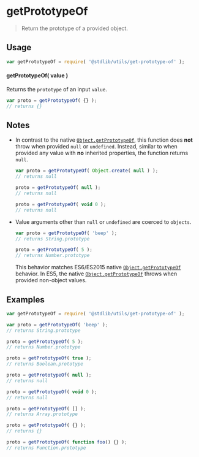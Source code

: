 # getPrototypeOf

> Return the prototype of a provided object.


<section class="usage">

## Usage

``` javascript
var getPrototypeOf = require( '@stdlib/utils/get-prototype-of' );
```

#### getPrototypeOf( value )

Returns the `prototype` of an input `value`.

``` javascript
var proto = getPrototypeOf( {} );
// returns {}
```

</section>

<!-- /.usage -->


<section class="notes">

## Notes

* In contrast to the native [`Object.getPrototypeOf`][object-get-prototype-of], this function does __not__ throw when provided `null` or `undefined`. Instead, similar to when provided any value with __no__ inherited properties, the function returns `null`.

  ``` javascript
  var proto = getPrototypeOf( Object.create( null ) );
  // returns null

  proto = getPrototypeOf( null );
  // returns null

  proto = getPrototypeOf( void 0 );
  // returns null
  ```

* Value arguments other than `null` or `undefined` are coerced to `objects`.

  ``` javascript
  var proto = getPrototypeOf( 'beep' );
  // returns String.prototype

  proto = getPrototypeOf( 5 );
  // returns Number.prototype
  ```

  This behavior matches ES6/ES2015 native [`Object.getPrototypeOf`][object-get-prototype-of] behavior. In ES5, the native [`Object.getPrototypeOf`][object-get-prototype-of] throws when provided non-object values.

</section>

<!-- /.notes -->


<section class="examples">

## Examples

<!-- eslint-disable no-restricted-syntax, no-empty-function -->

``` javascript
var getPrototypeOf = require( '@stdlib/utils/get-prototype-of' );

var proto = getPrototypeOf( 'beep' );
// returns String.prototype

proto = getPrototypeOf( 5 );
// returns Number.prototype

proto = getPrototypeOf( true );
// returns Boolean.prototype

proto = getPrototypeOf( null );
// returns null

proto = getPrototypeOf( void 0 );
// returns null

proto = getPrototypeOf( [] );
// returns Array.prototype

proto = getPrototypeOf( {} );
// returns {}

proto = getPrototypeOf( function foo() {} );
// returns Function.prototype
```

</section>

<!-- /.examples -->


<section class="links">

[object-get-prototype-of]: https://developer.mozilla.org/en-US/docs/Web/JavaScript/Reference/Global_Objects/Object/getPrototypeOf

</section>

<!-- /.links -->
